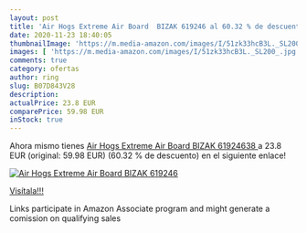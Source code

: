 ```yaml
---
layout: post
title: 'Air Hogs Extreme Air Board  BIZAK 619246 al 60.32 % de descuento'
date: 2020-11-23 18:40:05
thumbnailImage: 'https://m.media-amazon.com/images/I/51zk33hcB3L._SL200_.jpg'
images: [ 'https://m.media-amazon.com/images/I/51zk33hcB3L._SL200_.jpg' ]
comments: true
category: ofertas
author: ring
slug: B07D843V28
description:
actualPrice: 23.8 EUR
comparePrice: 59.98 EUR
inStock: true
---
```


Ahora mismo tienes [Air Hogs Extreme Air Board  BIZAK 61924638 ](https://www.amazon.es/dp/B07D843V28/?tag=tolees-21) a 23.8 EUR (original: 59.98 EUR) (60.32 %  de descuento) en el siguiente enlace!

[![Air Hogs Extreme Air Board  BIZAK 619246](https://m.media-amazon.com/images/I/51zk33hcB3L._SL200_.jpg)](https://www.amazon.es/dp/B07D843V28/?tag=tolees-21)

[Visítala!!!](https://www.amazon.es/dp/B07D843V28/?tag=tolees-21)

Links participate in Amazon Associate program and might generate a comission on qualifying sales
